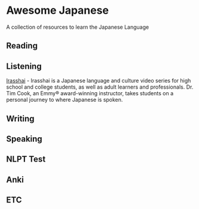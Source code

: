 
# Awesome Japanese
A collection of resources to learn the Japanese Language





## Reading 



## Listening

[Irasshai](http://www.gpb.org/irasshai/japanese-i) - Irasshai is a Japanese language and culture video series for high school and college students, as well as adult learners and professionals. Dr. Tim Cook, an Emmy® award-winning instructor, takes students on a personal journey to where Japanese is spoken. 

## Writing 


## Speaking 


## NLPT Test 

## Anki 

## ETC
